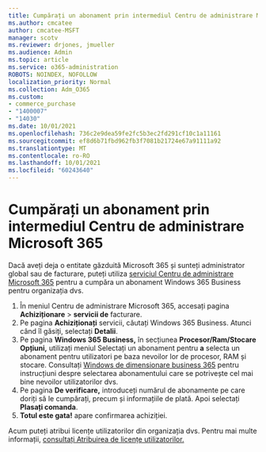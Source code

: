 ```yaml
---
title: Cumpărați un abonament prin intermediul Centru de administrare Microsoft 365
ms.author: cmcatee
author: cmcatee-MSFT
manager: scotv
ms.reviewer: drjones, jmueller
ms.audience: Admin
ms.topic: article
ms.service: o365-administration
ROBOTS: NOINDEX, NOFOLLOW
localization_priority: Normal
ms.collection: Adm_O365
ms.custom:
- commerce_purchase
- "1400007"
- "14030"
ms.date: 10/01/2021
ms.openlocfilehash: 736c2e9dea59fe2fc5b3ec2fd291cf10c1a11161
ms.sourcegitcommit: ef8d6b71fbd962fb3f7081b21724e67a91111a92
ms.translationtype: MT
ms.contentlocale: ro-RO
ms.lasthandoff: 10/01/2021
ms.locfileid: "60243640"
---
```

# <a name="buy-a-subscription-through-the-microsoft-365-admin-center"></a>Cumpărați un abonament prin intermediul Centru de administrare Microsoft 365

Dacă aveți deja o entitate găzduită Microsoft 365 și sunteți administrator global sau de facturare, puteți utiliza [serviciul Centru de administrare Microsoft 365](https://go.microsoft.com/fwlink/p/?linkid=2024339) pentru a cumpăra un abonament Windows 365 Business pentru organizația dvs.

1. În meniul Centru de administrare Microsoft 365, accesați pagina **Achiziționare**  >  **servicii de** facturare.
2. Pe pagina **Achiziționați** servicii, căutați Windows 365 Business. Atunci când îl găsiți, selectați **Detalii**.
3. Pe pagina **Windows 365 Business,** în secțiunea **Procesor/Ram/Stocare Opțiuni,** utilizați meniul Selectați un abonament pentru **a** selecta un abonament pentru utilizatori pe baza nevoilor lor de procesor, RAM și stocare. Consultați [Windows de dimensionare business 365](https://docs.microsoft.com/microsoft-365/admin/setup/windows-365-business-sizing) pentru instrucțiuni despre selectarea abonamentului care se potrivește cel mai bine nevoilor utilizatorilor dvs.
4. Pe pagina **De verificare,** introduceți numărul de abonamente pe care doriți să le cumpărați, precum și informațiile de plată. Apoi selectați **Plasați comanda**.
5. **Totul este gata!** apare confirmarea achiziției.

Acum puteți atribui licențe utilizatorilor din organizația dvs. Pentru mai multe informații, [consultați Atribuirea de licențe utilizatorilor.](https://docs.microsoft.com/microsoft-365/admin/setup/get-started-windows-365-business#assign-licenses-to-users)
